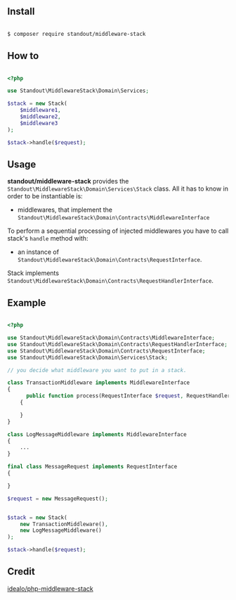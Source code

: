 ## Install

```bash 

$ composer require standout/middleware-stack

```


## How to
```php

<?php

use Standout\MiddlewareStack\Domain\Services;

$stack = new Stack(
    $middleware1,
    $middleware2,
    $middleware3
);

$stack->handle($request);

```

## Usage

**standout/middleware-stack** provides the ```Standout\MiddlewareStack\Domain\Services\Stack``` class. All it has to know in order to be instantiable is:
* middlewares, that implement the ```Standout\MiddlewareStack\Domain\Contracts\MiddlewareInterface```

To perform a sequential processing of injected middlewares you have to call stack's ```handle``` method with:
* an instance of ```Standout\MiddlewareStack\Domain\Contracts\RequestInterface```.

Stack implements ```Standout\MiddlewareStack\Domain\Contracts\RequestHandlerInterface```.


## Example
```php

<?php

use Standout\MiddlewareStack\Domain\Contracts\MiddlewareInterface;
use Standout\MiddlewareStack\Domain\Contracts\RequestHandlerInterface;
use Standout\MiddlewareStack\Domain\Contracts\RequestInterface;
use Standout\MiddlewareStack\Domain\Services\Stack;

// you decide what middleware you want to put in a stack.

class TransactionMiddleware implements MiddlewareInterface
{
      public function process(RequestInterface $request, RequestHandlerInterface $handler): void
    {

    }
}

class LogMessageMiddleware implements MiddlewareInterface
{
    ...
}

final class MessageRequest implements RequestInterface
{

}

$request = new MessageRequest();


$stack = new Stack(
    new TransactionMiddleware(),
    new LogMessageMiddleware()
);

$stack->handle($request);

```

## Credit
[idealo/php-middleware-stack](https://github.com/idealo/php-middleware-stack)